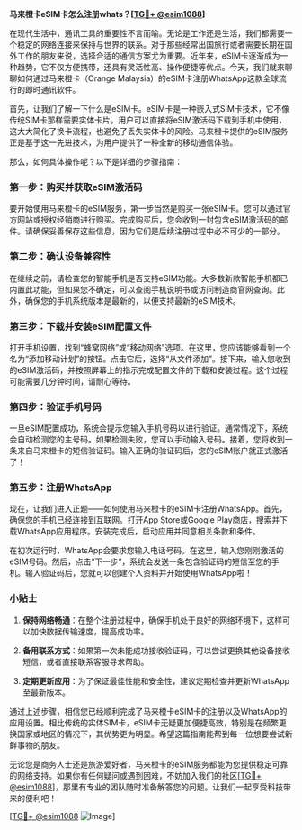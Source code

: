 **马来橙卡eSIM卡怎么注册whats？[[TG💪+ @esim1088](https://t.me/s/esim1088)]**

在现代生活中，通讯工具的重要性不言而喻。无论是工作还是生活，我们都需要一个稳定的网络连接来保持与世界的联系。对于那些经常出国旅行或者需要长期在国外工作的朋友来说，选择合适的通信方案尤为重要。近年来，eSIM卡逐渐成为一种趋势，它不仅方便携带，还具有灵活性高、操作便捷等优点。今天，我们就来聊聊如何通过马来橙卡（Orange Malaysia）的eSIM卡注册WhatsApp这款全球流行的即时通讯软件。

首先，让我们了解一下什么是eSIM卡。eSIM卡是一种嵌入式SIM卡技术，它不像传统SIM卡那样需要实体卡片。用户可以直接将eSIM激活码下载到手机中使用，这大大简化了换卡流程，也避免了丢失实体卡的风险。马来橙卡提供的eSIM服务正是基于这一先进技术，为用户提供了一种全新的移动通信体验。

那么，如何具体操作呢？以下是详细的步骤指南：

### 第一步：购买并获取eSIM激活码

要开始使用马来橙卡的eSIM服务，第一步当然是购买一张eSIM卡。您可以通过官方网站或授权经销商进行购买。完成购买后，您会收到一封包含eSIM激活码的邮件。请确保妥善保存这些信息，因为它们是后续注册过程中必不可少的一部分。

### 第二步：确认设备兼容性

在继续之前，请检查您的智能手机是否支持eSIM功能。大多数新款智能手机都已内置此功能，但如果您不确定，可以查阅手机说明书或访问制造商官网查询。此外，确保您的手机系统版本是最新的，以便支持最新的eSIM技术。

### 第三步：下载并安装eSIM配置文件

打开手机设置，找到“蜂窝网络”或“移动网络”选项。在这里，您应该能够看到一个名为“添加移动计划”的按钮。点击它后，选择“从文件添加”。接下来，输入您收到的eSIM激活码，并按照屏幕上的指示完成配置文件的下载和安装过程。这个过程可能需要几分钟时间，请耐心等待。

### 第四步：验证手机号码

一旦eSIM配置成功，系统会提示您输入手机号码以进行验证。通常情况下，系统会自动检测您的主号码。如果检测失败，您可以手动输入号码。接着，您将收到一条来自马来橙卡的短信验证码。输入正确的验证码后，您的eSIM账户就正式激活了！

### 第五步：注册WhatsApp

现在，让我们进入正题——如何使用马来橙卡的eSIM卡注册WhatsApp。首先，确保您的手机已经连接到互联网。打开App Store或Google Play商店，搜索并下载WhatsApp应用程序。安装完成后，启动应用并同意相关条款和条件。

在初次运行时，WhatsApp会要求您输入电话号码。在这里，输入您刚刚激活的eSIM号码。然后，点击“下一步”，系统会发送一条包含验证码的短信至您的手机。输入验证码后，您就可以创建个人资料并开始使用WhatsApp啦！

### 小贴士

1. **保持网络畅通**：在整个注册过程中，确保手机处于良好的网络环境下，这样可以加快数据传输速度，提高成功率。
   
2. **备用联系方式**：如果第一次未能成功接收验证码，可以尝试更换其他设备接收短信，或者直接联系客服寻求帮助。

3. **定期更新应用**：为了保证最佳性能和安全性，建议定期检查并更新WhatsApp至最新版本。

通过上述步骤，相信您已经顺利完成了马来橙卡eSIM卡的注册以及WhatsApp的应用设置。相比传统的实体SIM卡，eSIM卡无疑更加便捷高效，特别是在频繁更换国家或地区的情况下，其优势更为明显。希望这篇指南能帮到每一位想要尝试新鲜事物的朋友。

无论您是商务人士还是旅游爱好者，马来橙卡的eSIM服务都能为您提供稳定可靠的网络支持。如果你有任何疑问或遇到困难，不妨加入我们的社区[[TG💪+ @esim1088](https://t.me/s/esim1088)]，那里有专业的团队随时准备解答您的问题。让我们一起享受科技带来的便利吧！

[[TG💪+ @esim1088](https://t.me/s/esim1088) ![Image](https://i.postimg.cc/4NQfJmqS/Snipaste-2025-05-13-00-14-12.png)]